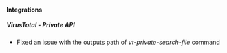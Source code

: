 
#### Integrations
##### __VirusTotal - Private API__
- Fixed an issue with the outputs path of *vt-private-search-file* command